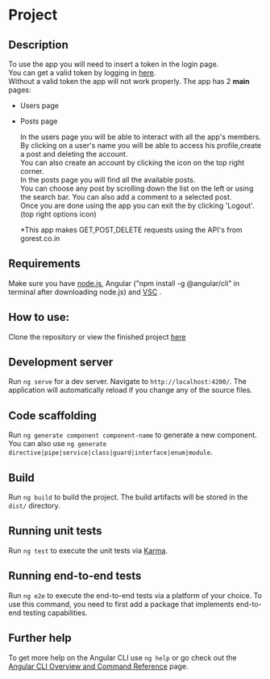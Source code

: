# Project
## Description
To use the app you will need to insert a token in the login page.<br>
You can get a valid token by logging in [here](https://gorest.co.in/).<br>
Without a valid token the app will not work properly.
The app has 2 **main** pages:
- Users page
- Posts page

  In the users page you will be able to interact with all the app's members.<br>
  By clicking on a user's name you will be able to access his profile,create a post and deleting the account.<br>
  You can also create an account by clicking the icon on the top right corner.<br>
  In the posts page you will find all the available posts.<br>
  You can choose any post by scrolling down the list on the left or using the search bar.
  You can also add a comment to a selected post.<br>
  Once you are done using the app you can exit the by clicking 'Logout'. (top right options icon)

  *This app makes GET,POST,DELETE requests using the API's from gorest.co.in

## Requirements
Make sure you have [node.js](https://nodejs.org/en), Angular ("npm install -g @angular/cli" in terminal after downloading node.js) and [VSC](https://code.visualstudio.com/) .<br>
## How to use:
Clone the repository or view the finished project [here](https://angular-project-6e408.web.app) 
## Development server

Run `ng serve` for a dev server. Navigate to `http://localhost:4200/`. The application will automatically reload if you change any of the source files.

## Code scaffolding

Run `ng generate component component-name` to generate a new component. You can also use `ng generate directive|pipe|service|class|guard|interface|enum|module`.

## Build

Run `ng build` to build the project. The build artifacts will be stored in the `dist/` directory.

## Running unit tests

Run `ng test` to execute the unit tests via [Karma](https://karma-runner.github.io).

## Running end-to-end tests

Run `ng e2e` to execute the end-to-end tests via a platform of your choice. To use this command, you need to first add a package that implements end-to-end testing capabilities.

## Further help

To get more help on the Angular CLI use `ng help` or go check out the [Angular CLI Overview and Command Reference](https://angular.io/cli) page.
